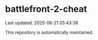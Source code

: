 # battlefront-2-cheat

Last updated: 2025-06-21 05:43:38

This repository is automatically maintained.
